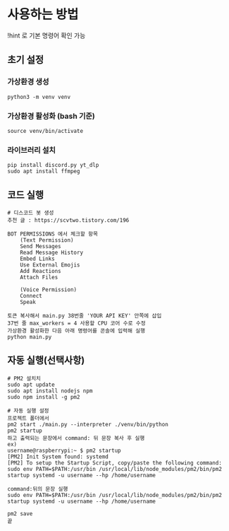 # 사용하는 방법
!hint 로 기본 명령어 확인 가능

## 초기 설정

### 가상환경 생성

    python3 -m venv venv

### 가상환경 활성화 (bash 기준)

    source venv/bin/activate

### 라이브러리 설치

    pip install discord.py yt_dlp
    sudo apt install ffmpeg

## 코드 실행

    # 디스코드 봇 생성
    추천 글 : https://scvtwo.tistory.com/196

    BOT PERMISSIONS 에서 체크할 항목
        (Text Permission)
        Send Messages
        Read Message History
        Embed Links
        Use External Emojis
        Add Reactions
        Attach Files

        (Voice Permission)
        Connect
        Speak

    토큰 복사해서 main.py 38번줄 'YOUR API KEY' 안쪽에 삽입
    37번 줄 max_workers = 4 사용할 CPU 코어 수로 수정
    가상환경 활성화한 다음 아래 명령어를 콘솔에 입력해 실행
    python main.py

## 자동 실행(선택사항)

    # PM2 설치치
    sudo apt update
    sudo apt install nodejs npm
    sudo npm install -g pm2

    # 자동 실행 설정
    프로젝트 폴더에서
    pm2 start ./main.py --interpreter ./venv/bin/python
    pm2 startup
    하고 출력되는 문장에서 command: 뒤 문장 복사 후 실행
    ex) 
    username@raspberrypi:~ $ pm2 startup
    [PM2] Init System found: systemd
    [PM2] To setup the Startup Script, copy/paste the following command: sudo env PATH=$PATH:/usr/bin /usr/local/lib/node_modules/pm2/bin/pm2 startup systemd -u username --hp /home/username
    
    command:뒤의 문장 실행
    sudo env PATH=$PATH:/usr/bin /usr/local/lib/node_modules/pm2/bin/pm2 startup systemd -u username --hp /home/username

    pm2 save
    끝